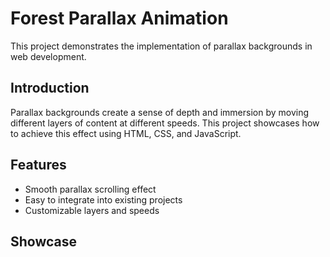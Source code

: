 # Forest Parallax Animation
This project demonstrates the implementation of parallax backgrounds in web development.

## Introduction
Parallax backgrounds create a sense of depth and immersion by moving different layers of content at different speeds. This project showcases how to achieve this effect using HTML, CSS, and JavaScript.

## Features
- Smooth parallax scrolling effect
- Easy to integrate into existing projects
- Customizable layers and speeds

## Showcase
<!-- Gif here -->